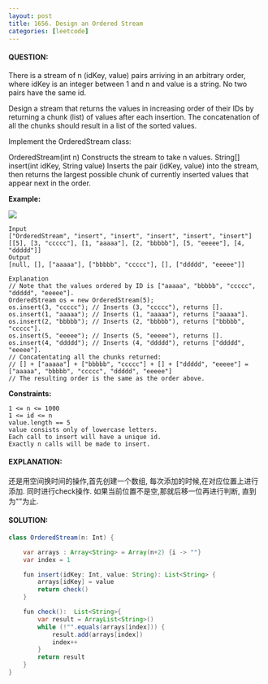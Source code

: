 ```yaml
---
layout: post
title: 1656. Design an Ordered Stream
categories: [leetcode]
---
```

#### QUESTION:
There is a stream of n (idKey, value) pairs arriving in an arbitrary order, where idKey is an integer between 1 and n and value is a string. No two pairs have the same id.

Design a stream that returns the values in increasing order of their IDs by returning a chunk (list) of values after each insertion. The concatenation of all the chunks should result in a list of the sorted values.

Implement the OrderedStream class:

OrderedStream(int n) Constructs the stream to take n values.
String[] insert(int idKey, String value) Inserts the pair (idKey, value) into the stream, then returns the largest possible chunk of currently inserted values that appear next in the order.
 

__Example:__

![](https://assets.leetcode.com/uploads/2020/11/10/q1.gif)
```
Input
["OrderedStream", "insert", "insert", "insert", "insert", "insert"]
[[5], [3, "ccccc"], [1, "aaaaa"], [2, "bbbbb"], [5, "eeeee"], [4, "ddddd"]]
Output
[null, [], ["aaaaa"], ["bbbbb", "ccccc"], [], ["ddddd", "eeeee"]]

Explanation
// Note that the values ordered by ID is ["aaaaa", "bbbbb", "ccccc", "ddddd", "eeeee"].
OrderedStream os = new OrderedStream(5);
os.insert(3, "ccccc"); // Inserts (3, "ccccc"), returns [].
os.insert(1, "aaaaa"); // Inserts (1, "aaaaa"), returns ["aaaaa"].
os.insert(2, "bbbbb"); // Inserts (2, "bbbbb"), returns ["bbbbb", "ccccc"].
os.insert(5, "eeeee"); // Inserts (5, "eeeee"), returns [].
os.insert(4, "ddddd"); // Inserts (4, "ddddd"), returns ["ddddd", "eeeee"].
// Concatentating all the chunks returned:
// [] + ["aaaaa"] + ["bbbbb", "ccccc"] + [] + ["ddddd", "eeeee"] = ["aaaaa", "bbbbb", "ccccc", "ddddd", "eeeee"]
// The resulting order is the same as the order above.
 ```

__Constraints:__
```
1 <= n <= 1000
1 <= id <= n
value.length == 5
value consists only of lowercase letters.
Each call to insert will have a unique id.
Exactly n calls will be made to insert.
```

#### EXPLANATION:

还是用空间换时间的操作,首先创建一个数组, 每次添加的时候,在对应位置上进行添加. 同时进行check操作. 如果当前位置不是空,那就后移一位再进行判断, 直到为""为止.

#### SOLUTION:
```java
class OrderedStream(n: Int) {

    var arrays : Array<String> = Array(n+2) {i -> ""}
    var index = 1

    fun insert(idKey: Int, value: String): List<String> {
        arrays[idKey] = value
        return check()
    }

    fun check():  List<String>{
        var result = ArrayList<String>()
        while (!"".equals(arrays[index])) {
            result.add(arrays[index])
            index++
        }
        return result
    }
}
```
